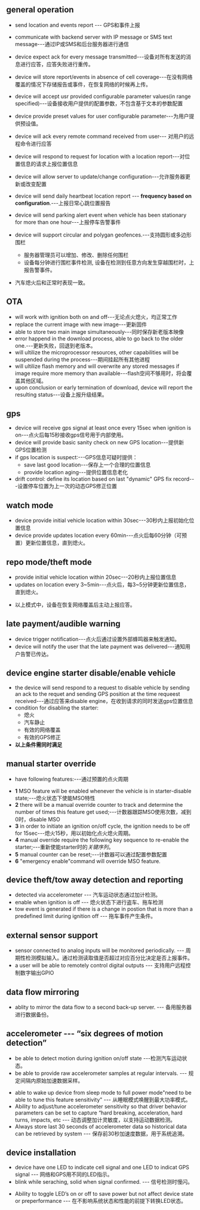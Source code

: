 ## general operation
+ send location and events report --- GPS和事件上报
+ communicate with backend server with IP message or SMS text message---通过IP或SMS和后台服务器进行通信
+ device expect ack for every message transmitted---设备对所有发送的消息进行应答，应答失败进行重传。
+ device will store report/events in absence of cell coverage---在没有网络覆盖的情况下存储报告或事件，在恢复网络的时候再上传。
+ device will accept usr provided configurable parameter values(in range specified)---设备接收用户提供的配置参数，不包含基于文本的参数配置
+ device provide preset values for user configurable parameter---为用户提供预设值。
+ device will ack every remote command received from user--- 对用户的远程命令进行应答
+ device will respond to request for location with a location report---对位置信息的请求上报位置信息
+ device will allow server to update/change configuration---允许服务器更新或改变配置
+ device will send daily heartbeat location report --- **frequency based on configuration**.---上报日常心跳位置报告
+ device will send parking alert event when vehicle has been stationary for more
than one hour---上报停车告警事件
+ device will support circular and polygan geofences.---支持圆形或多边形围栏
  + 服务器管理员可以增加、修改、删除任何围栏
  + 设备每分钟进行围栏事件检测, 设备在检测到任意方向发生穿越围栏时，上报告警事件。

+ 汽车熄火后和正常时表现一致。

## OTA
+ will work with ignition both on and off---无论点火熄火，均正常工作
+ replace the current image with new image---更新固件
+ able to store two main image simultaneously---同时保存新老版本映像
+ error happend in the download process, able to go back to the older one.---更新失败，回退到老版本。
+ will ultilize the microprocessor resources, other capabilities will be suspended
during the process---期间挂起所有其他进程
+ will ultilize flash memory and will overwrite any stored messages if image require more memory
than available---flash空间不够用时，将会覆盖其他区域。
+ upon conclusion or early termination of download, device will report the resulting status---设备上报升级结果。

## gps
+ device will receive gps signal at least once every 15sec when ignition is on---点火后每15秒接收gps信号用于内部使用。
+ device will provide basic sanity check on new GPS location---提供新GPS位置检测
+ if gps location is suspect:---GPS信息可疑时提供：
  * save last good location---保存上一个合理的位置信息
  * provide location aging---提供位置信息老化
+ drift control: define its location based on last "dynamic" GPS fix record---设置停车位置为上一次的动态GPS修正位置

## watch mode
+ device provide initial vehicle location within 30sec---30秒内上报初始化位置信息
+ device provide updates location every 60min---点火后每60分钟（可预置）更新位置信息，直到熄火。

## repo mode/theft mode
+ provide initial vehicle location within 20sec---20秒内上报位置信息
+ updates on location every 3~5min---点火后，每3~5分钟更新位置信息，直到熄火。

- 以上模式中，设备在恢复网络覆盖后主动上报应答。

## late payment/audible warning
+ device trigger notification---点火后通过设置外部蜂鸣器来触发通知。
+ device will notify the user that the late payment was delivered---通知用户告警已传达。

## device engine starter disable/enable vehicle
+ the device will send respond to a request to disable vehicle by sending an ack
to the requet and sending GPS position at the time requeest received---通过应答来disable engine，在收到请求的同时发送gps位置信息
+ condition for disabling the starter:
  + 熄火
  + 汽车静止
  + 有效的网络覆盖
  + 有效的GPS修正
+ **以上条件需同时满足**

## manual starter override
* have following features:---通过预置的点火周期
 + **1** MSO feature will be enabled whenever the vehicle is in starter-disable state;---熄火状态下使能MSO特性
 + **2** there will be a manual override counter to track and determine the number of
 times this feature get used;---计数器跟踪MSO使用次数，减到0时，disable MSO
 + **3** in order to initiate an ignition on/off cycle, the ignition needs to be off
 for 15sec---熄火15秒，用以初始化点火熄火周期。
 + **4** manual override require the following key sequence to re-enable the starter;---重新使能starter时的*关键序列*。
 + **5** manual counter can be reset;---计数器可以通过配置参数配置
 + **6** "emergency enable"command will override MSO feature.

## device theft/tow away detection and reporting
+ detected via accelerometer --- 汽车运动状态通过加计检测。
+ enable when ignition is off --- 熄火状态下进行盗车、拖车检测
+ tow event is generated if there is a change in postion that is more than a predefined
limit during ignition off --- 拖车事件产生条件。

## external sensor support
+ sensor connected to analog inputs will be monitored periodically. --- 周期性检测模拟输入。通过检测读取值是否超过对应百分比决定是否上报事件。
+ a user will be able to remotely control digital outputs --- 支持用户远程控制数字输出GPIO

## data flow mirroring
+ ablity to mirror the data flow to a second back-up server. --- 备用服务器进行数据备份。

## accelerometer --- “six degrees of motion detection”
+ be able to detect motion during ignition on/off state ---检测汽车运动状态。
+ be able to provide raw accelerometer samples at regular intervals. --- 规定间隔内原始加速数据采样。
* able to wake up device from sleep mode to full power mode"need to be able to tune this feature sensitivity" --- 从睡眠模式唤醒到最大功率模式。
* Ability to adjust/tune accelerometer sensitivity so that driver behavior parameters can be set to capture “hard breaking, acceleration, hard turns, impacts, etc --- 动态调整加计灵敏度，以支持运动数据检测。
* Always store last 30 seconds of accelerometer data so historical data can be retrieved by system --- 保存前30秒加速度数据，用于系统追溯。

## device installation
+ device have one LED to indicate cell signal and one LED to indicat GPS signal --- 网络和GPS用不同的LED指示。
+ blink while seraching, solid when signal confirmed. --- 信号检测时慢闪。
* Ability to toggle LED’s on or off to save power but not affect device state or preperformance --- 在不影响系统状态和性能的前提下转换LED状态。
